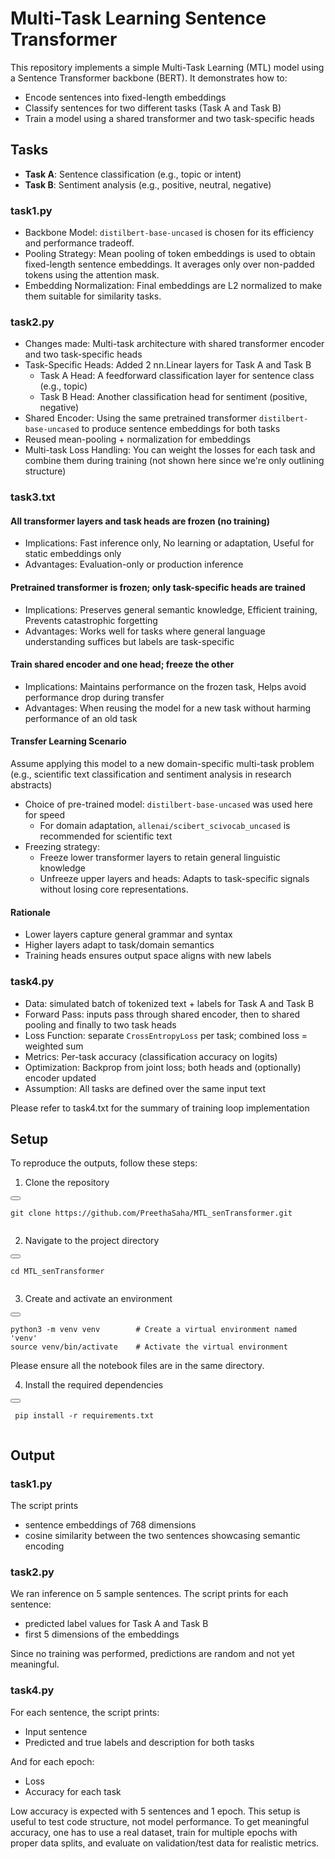 # Multi-Task Learning Sentence Transformer

This repository implements a simple Multi-Task Learning (MTL) model using a Sentence Transformer backbone (BERT). It demonstrates how to:

- Encode sentences into fixed-length embeddings
- Classify sentences for two different tasks (Task A and Task B)
- Train a model using a shared transformer and two task-specific heads

## Tasks
- **Task A**: Sentence classification (e.g., topic or intent)
- **Task B**: Sentiment analysis (e.g., positive, neutral, negative)

### task1.py
- Backbone Model: ```distilbert-base-uncased``` is chosen for its efficiency and performance tradeoff. 
- Pooling Strategy: Mean pooling of token embeddings is used to obtain fixed-length sentence embeddings. It averages only over non-padded tokens using the attention mask.
- Embedding Normalization: Final embeddings are L2 normalized to make them suitable for similarity tasks.

### task2.py 
- Changes made: Multi-task architecture with shared transformer encoder and two task-specific heads
- Task-Specific Heads: Added 2 nn.Linear layers for Task A and Task B
  - Task A Head: A feedforward classification layer for sentence class (e.g., topic)
  - Task B Head: Another classification head for sentiment (positive, negative)
- Shared Encoder: Using the same pretrained transformer ```distilbert-base-uncased``` to produce sentence embeddings for both tasks
- Reused mean-pooling + normalization for embeddings
- Multi-task Loss Handling: You can weight the losses for each task and combine them during training (not shown here since we're only outlining structure)

### task3.txt
 #### All transformer layers and task heads are frozen (no training)
 - Implications: Fast inference only, No learning or adaptation, Useful for static embeddings only
 - Advantages: Evaluation-only or production inference
#### Pretrained transformer is frozen; only task-specific heads are trained
- Implications: Preserves general semantic knowledge, Efficient training, Prevents catastrophic forgetting
- Advantages: Works well for tasks where general language understanding suffices but labels are task-specific
#### Train shared encoder and one head; freeze the other
- Implications: Maintains performance on the frozen task, Helps avoid performance drop during transfer
- Advantages: When reusing the model for a new task without harming performance of an old task

#### Transfer Learning Scenario
Assume applying this model to a new domain-specific multi-task problem (e.g., scientific text classification and sentiment analysis in research abstracts)

- Choice of pre-trained model: ```distilbert-base-uncased``` was used here for speed
  - For domain adaptation, ```allenai/scibert_scivocab_uncased``` is recommended for scientific text
- Freezing strategy:
  - Freeze lower transformer layers to retain general linguistic knowledge
  - Unfreeze upper layers and heads: Adapts to task-specific signals without losing core representations.

#### Rationale
- Lower layers capture general grammar and syntax
- Higher layers adapt to task/domain semantics
- Training heads ensures output space aligns with new labels



### task4.py
- Data: simulated batch of tokenized text + labels for Task A and Task B
- Forward Pass: inputs pass through shared encoder, then to shared pooling and finally to two task heads
- Loss Function: separate ```CrossEntropyLoss``` per task; combined loss = weighted sum
- Metrics: Per-task accuracy (classification accuracy on logits)
- Optimization: Backprop from joint loss; both heads and (optionally) encoder updated
- Assumption: All tasks are defined over the same input text

Please refer to task4.txt for the summary of training loop implementation

## Setup

To reproduce the outputs, follow these steps:

1. Clone the repository

<div>
  <button class="copy-button" onclick="copyToClipboard(this.parentElement.nextElementSibling.textContent)"></button>
  <pre><code>git clone https://github.com/PreethaSaha/MTL_senTransformer.git
  </code></pre>
</div>

2. Navigate to the project directory

<div>
  <button class="copy-button" onclick="copyToClipboard(this.parentElement.nextElementSibling.textContent)"></button>
  <pre><code>cd MTL_senTransformer
  </code></pre>
</div>

3. Create and activate an environment

<div>
  <button class="copy-button" onclick="copyToClipboard(this.parentElement.nextElementSibling.textContent)"></button>
  <pre><code>python3 -m venv venv        # Create a virtual environment named 'venv'
source venv/bin/activate    # Activate the virtual environment
</code></pre>
</div>

Please ensure all the notebook files are in the same directory.

4. Install the required dependencies

<div>
  <button class="copy-button" onclick="copyToClipboard(this.parentElement.nextElementSibling.textContent)"></button>
  <pre><code> pip install -r requirements.txt
  </code></pre>
</div>


## Output
### task1.py
The script prints
-  sentence embeddings of 768 dimensions
-  cosine similarity between the two sentences showcasing semantic encoding

### task2.py
We ran inference on 5 sample sentences. The script prints for each sentence:
- predicted label values for Task A and Task B
- first 5 dimensions of the embeddings

Since no training was performed, predictions are random and not yet meaningful.

### task4.py
For each sentence, the script prints:
- Input sentence
- Predicted and true labels and description for both tasks

And for each epoch:
- Loss
- Accuracy for each task

Low accuracy is expected with 5 sentences and 1 epoch. This setup is useful to test code structure, not model performance. To get meaningful accuracy, one has to use a real dataset, train for multiple epochs with proper data splits, and evaluate on validation/test data for realistic metrics.
